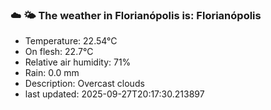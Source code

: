 ### ☁️ 🌤️  The weather in Florianópolis is: Florianópolis

- Temperature: 22.54°C
- On flesh: 22.7°C
- Relative air humidity: 71%
- Rain: 0.0 mm
- Description: Overcast clouds
- last updated: 2025-09-27T20:17:30.213897
